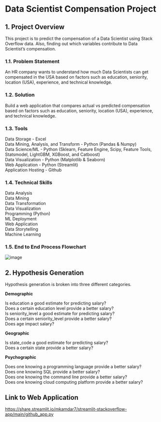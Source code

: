 # Data Scientist Compensation Project

## 1. Project Overview
This project is to predict the compensation of a Data Scientist using Stack Overflow data. Also, finding out which variables contribute to Data Scientist’s compensation.

### 1.1. Problem Statement
An HR company wants to understand how much Data Scientists can get compensated in the USA based on factors such as education, seniority, location (USA), experience, and technical knowledge.

### 1.2. Solution
Build a web application that compares actual vs predicted compensation based on factors such as education, seniority, location (USA), experience, and technical knowledge.

### 1.3. Tools
Data Storage - Excel <br>
Data Mining, Analysis, and Transform - Python (Pandas & Numpy) <br>
Data Science/ML - Python (Sklearn, Feature Engine, Scipy, Feature Tools, Statsmodel, LightGBM, XGBoost, and Catboost) <br>
Data Visualization - Python (Matplotlib & Seaborn)<br>
Web Application - Python (Streamlit) <br>
Application Hosting - Github <br>

### 1.4. Technical Skills
Data Analysis <br>
Data Mining <br>
Data Transformation <br>
Data Visualization <br>
Programming (Python) <br>
ML Deployment <br>
Web Application <br>
Data Storytelling <br>
Machine Learning <br>

### 1.5. End to End Process Flowchart
![image](https://user-images.githubusercontent.com/99619460/184925146-13245ee6-2ee9-4522-b89d-bc7b8f2600da.png)

## 2. Hypothesis Generation
Hypothesis generation is broken into three different categories.

**Demographic**

Is education a good estimate for predicting salary? <br>
Does a certain education level provide a better salary? <br>
Is seniority_level a good estimate for predicting salary? <br>
Does a certain seniority_level provide a better salary? <br>
Does age impact salary? <br>

**Geographic**

Is state_code a good estimate for predicting salary? <br>
Does a certain state provide a better salary? <br>

**Psychographic**

Does one knowing a programming language provide a better salary? <br>
Does one knowing SQL provide a better salary? <br>
Does one knowing the command line provide a better salary? <br>
Does one knowing cloud computing platform provide a better salary? <br>

## Link to Web Application
https://share.streamlit.io/mkamdar7/streamlit-stackoverflow-app/main/github_app.py
